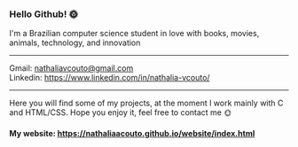 ### Hello Github! 🌞

I'm a Brazilian computer science student in love with books, movies, animals, technology, and innovation 

---

Gmail: nathaliavcouto@gmail.com <br>
Linkedin: https://www.linkedin.com/in/nathalia-vcouto/

---

Here you will find some of my projects, at the moment I work mainly with C and HTML/CSS. Hope you enjoy it, feel free to contact me 🌞

#### My website: https://nathaliaacouto.github.io/website/index.html

